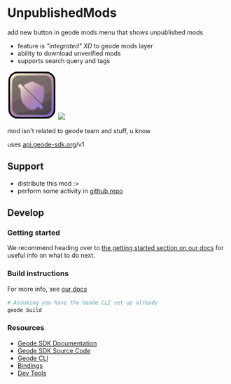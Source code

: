 # UnpublishedMods
add new button in geode mods menu that shows unpublished mods

- feature is *"integrated" XD* to geode mods layer
- ability to download unverified mods
- supports search query and tags

<img src="logo.png" width="112" alt="the mod's logo" />

<img src="https://repository-images.githubusercontent.com/837613599/0062f10a-cc7a-4f67-a4ef-57cea1399dea" width="1337" />

mod isn't related to geode team and stuff, u know

uses [api.geode-sdk.org](https://geode-sdk.github.io/server/)/v1

## Support
- distribute this mod :>
- perform some activity in [github repo](https://github.com/user95401/UnpublishedMods)

## Develop

### Getting started
We recommend heading over to [the getting started section on our docs](https://docs.geode-sdk.org/getting-started/) for useful info on what to do next.

### Build instructions
For more info, see [our docs](https://docs.geode-sdk.org/getting-started/create-mod#build)
```sh
# Assuming you have the Geode CLI set up already
geode build
```

### Resources
* [Geode SDK Documentation](https://docs.geode-sdk.org/)
* [Geode SDK Source Code](https://github.com/geode-sdk/geode/)
* [Geode CLI](https://github.com/geode-sdk/cli)
* [Bindings](https://github.com/geode-sdk/bindings/)
* [Dev Tools](https://github.com/geode-sdk/DevTools)
